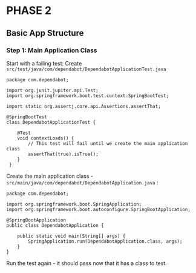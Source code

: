 # PHASE 2
## Basic App Structure
### Step 1: Main Application Class
Start with a failing test:
Create `src/test/java/com/dependabot/DependabotApplicationTest.java`
```
package com.dependabot;

import org.junit.jupiter.api.Test;
import org.springframework.boot.test.context.SpringBootTest;

import static org.assertj.core.api.Assertions.assertThat;

@SpringBootTest
class DependabotApplicationTest {

    @Test
    void contextLoads() {
        // This test will fail until we create the main application class
        assertThat(true).isTrue();
    }
 }
```
Create the main application class - `src/main/java/com/dependabot/DependabotApplication.java` :
```aiignore
package com.dependabot;

import org.springframework.boot.SpringApplication;
import org.springframework.boot.autoconfigure.SpringBootApplication;

@SpringBootApplication
public class DependabotApplication {

    public static void main(String[] args) {
        SpringApplication.run(DependabotApplication.class, args);
    }
}
```
Run the test again - it should pass now that it has a class to test.
